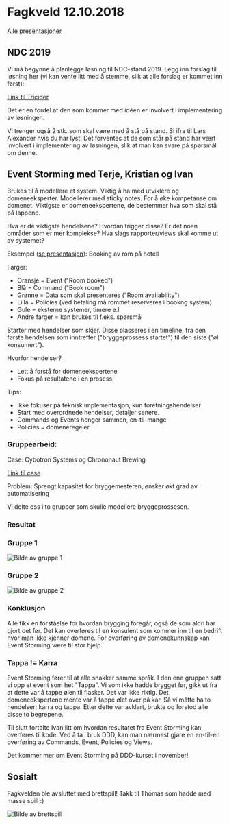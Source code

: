 # Fagkveld 12.10.2018

[Alle presentasjoner](https://github.com/novanet/meetups/tree/master/20181012/content)

## NDC 2019

Vi må begynne å planlegge løsning til NDC-stand 2019. Legg inn forslag til løsning her (vi kan vente litt med å stemme, slik at alle forslag er kommet inn først):

[Link til Tricider](http://www.tricider.com/brainstorming/2owtTw0FDnR)

Det er en fordel at den som kommer med idéen er involvert i implementering av løsningen.

Vi trenger også 2 stk. som skal være med å stå på stand. Si ifra til Lars Alexander hvis du har lyst! Det forventes at de som står på stand har vært involvert i implementering av løsningen, slik at man kan svare på spørsmål om denne.

## Event Storming med Terje, Kristian og Ivan

Brukes til å modellere et system. Viktig å ha med utviklere og domeneeksperter. Modellerer med sticky notes. For å øke kompetanse om domenet. Viktigste er domeneekspertene, de bestemmer hva som skal stå på lappene.

Hva er de viktigste hendelsene?
Hvordan trigger disse?
Er det noen områder som er mer komplekse?
Hva slags rapporter/views skal komme ut av systemet?

Eksempel ([se presentasjon](https://github.com/novanet/meetups/tree/master/20181012/content/IntroEventstorming.pdf)): Booking av rom på hotell

Farger:

- Oransje = Event ("Room booked")
- Blå = Command ("Book room")
- Grønne = Data som skal presenteres ("Room availability")
- Lilla = Policies (ved betaling må rommet reserveres i bookng system)
- Gule = eksterne systemer, timere e.l.
- Andre farger = kan brukes til f.eks. spørsmål

Starter med hendelser som skjer. Disse plasseres i en timeline, fra den første hendelsen som inntreffer ("bryggeprossess startet") til den siste ("øl konsumert").

Hvorfor hendelser?

- Lett å forstå for domeneekspertene
- Fokus på resultatene i en prosess

Tips:

- Ikke fokuser på teknisk implementasjon, kun foretningshendelser
- Start med overordnede hendelser, detaljer senere.
- Commands og Events henger sammen, en-til-mange
- Policies = domeneregeler

### Gruppearbeid:

Case: Cybotron Systems og Chrononaut Brewing

[Link til case](https://github.com/novanet/meetups/tree/master/20181012/content/Chrononaut.pdf)

Problem: Sprengt kapasitet for bryggemesteren, ønsker økt grad av automatisering

Vi delte oss i to grupper som skulle modellere bryggeprossesen.

### Resultat

### Gruppe 1

![Bilde av gruppe 1](https://github.com/novanet/meetups/blob/master/20181012/content/IMG_1565.jpeg)

### Gruppe 2

![Bilde av gruppe 2](https://github.com/novanet/meetups/blob/master/20181012/content/IMG_1571.jpeg)

### Konklusjon

Alle fikk en forståelse for hvordan brygging foregår, også de som aldri har gjort det før. Det kan overføres til en konsulent som kommer inn til en bedrift hvor man ikke kjenner domene. For overføring av domenekunnskap kan Event Storming være til stor hjelp.

### Tappa != Karra

Event Storming fører til at alle snakker samme språk. I den ene gruppen satt vi opp et event som het "Tappa". Vi som ikke hadde brygget før, gikk ut fra at dette var å tappe ølen til flasker. Det var ikke riktig. Det domeneekspertene mente var å tappe ølet over på kar. Så vi måtte ha to hendelser; karra og tappa. Etter dette var avklart, brukte og forstod alle disse to begrepene.

Til slutt fortalte Ivan litt om hvordan resultatet fra Event Storming kan overføres til kode. Ved å ta i bruk DDD, kan man nærmest gjøre en en-til-en overføring av Commands, Event, Policies og Views.

Det kommer mer om Event Storming på DDD-kurset i november!

## Sosialt

Fagkvelden ble avsluttet med brettspill! Takk til Thomas som hadde med masse spill :)

![Bilde av brettspill](https://github.com/novanet/meetups/blob/master/20181012/content/IMG_1572.jpeg)
